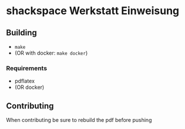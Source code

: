 # shackspace Werkstatt Einweisung
## Building

- ``make``
- (OR with docker: ``make docker``)


### Requirements

- pdflatex
- (OR docker)


## Contributing
When contributing be sure to rebuild the pdf before pushing
